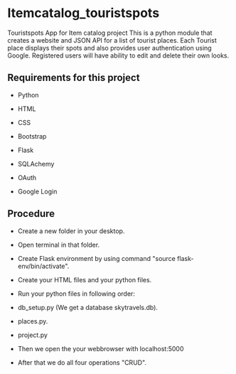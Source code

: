 # Itemcatalog_touristspots

Touristspots App for Item catalog project This is a python module that creates a website and JSON API for a list of tourist places. Each Tourist place displays their spots and also provides user authentication using Google. Registered users will have ability to edit and delete their own looks. 

## Requirements for this project

* Python

* HTML

* CSS

* Bootstrap

* Flask

* SQLAchemy

* OAuth

* Google Login

## Procedure

* Create a new folder in your desktop.

* Open terminal in that folder.

* Create Flask environment by using command "source flask-env/bin/activate".

* Create your HTML files and your python files.

* Run your python files in following order:

* db_setup.py (We get a  database skytravels.db).

* places.py.

* project.py

* Then we open the your webbrowser with localhost:5000

* After that we do all four operations "CRUD".
